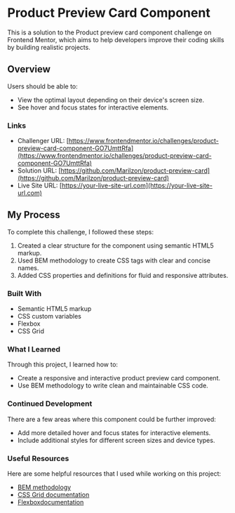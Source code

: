 # Product Preview Card Component

This is a solution to the Product preview card component challenge on Frontend Mentor, which aims to help developers improve their coding skills by building realistic projects.

## Overview

Users should be able to:

- View the optimal layout depending on their device's screen size.
- See hover and focus states for interactive elements.

### Links
- Challenger URL: [https://www.frontendmentor.io/challenges/product-preview-card-component-GO7UmttRfa](https://www.frontendmentor.io/challenges/product-preview-card-component-GO7UmttRfa)
- Solution URL: [https://github.com/Marilzon/product-preview-card](https://github.com/Marilzon/product-preview-card)
- Live Site URL: [https://your-live-site-url.com](https://your-live-site-url.com)

## My Process

To complete this challenge, I followed these steps:

1. Created a clear structure for the component using semantic HTML5 markup.
2. Used BEM methodology to create CSS tags with clear and concise names.
3. Added CSS properties and definitions for fluid and responsive attributes.

### Built With

- Semantic HTML5 markup
- CSS custom variables
- Flexbox
- CSS Grid

### What I Learned

Through this project, I learned how to:

- Create a responsive and interactive product preview card component.
- Use BEM methodology to write clean and maintainable CSS code.

### Continued Development

There are a few areas where this component could be further improved:

- Add more detailed hover and focus states for interactive elements.
- Include additional styles for different screen sizes and device types.

### Useful Resources

Here are some helpful resources that I used while working on this project:

- [BEM methodology](https://en.bem.info/methodology/)
- [CSS Grid documentation](https://developer.mozilla.org/en-US/docs/)
- [Flexboxdocumentation](https://developer.mozilla.org/en-US/docs/Learn/CSS/CSS_layout/Flexbox)
